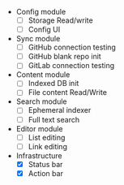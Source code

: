 - Config module
  - [ ] Storage Read/write
  - [ ] Config UI
- Sync module
  - [ ] GitHub connection testing
  - [ ] GitHub blank repo init
  - [ ] GitLab connection testing
- Content module
  - [ ] Indexed DB init
  - [ ] File content Read/Write
- Search module
  - [ ] Ephemeral indexer
  - [ ] Full text search
- Editor module
  - [ ] List editing
  - [ ] Link editing
- Infrastructure
  - [x] Status bar
  - [x] Action bar

